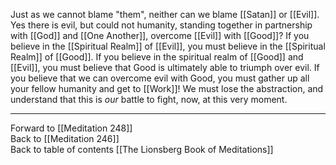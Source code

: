 Just as we cannot blame "them", neither can we blame [[Satan]] or [[Evil]]. Yes there is evil, but could not humanity, standing together in partnership with [[God]] and [[One Another]], overcome [[Evil]] with [[Good]]? If you believe in the [[Spiritual Realm]] of [[Evil]], you must believe in the [[Spiritual Realm]] of [[Good]]. If you believe in the spiritual realm of [[Good]] and [[Evil]], you must believe that Good is ultimately able to triumph over evil. If you believe that we can overcome evil with Good, you must gather up all your fellow humanity and get to [[Work]]! We must lose the abstraction, and understand that this is *our* battle to fight, now, at this very moment. 

___

Forward to [[Meditation 248]]  
Back to [[Meditation 246]]  
Back to table of contents [[The Lionsberg Book of Meditations]]  